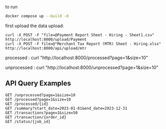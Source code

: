 
to run

```bash
docker compose up --build -d
```

first upload the data
upload:
```
curl -X POST -F "file=@Payment Report Sheet - Hiring - Sheet1.csv" http://localhost:8000/upload/Payment
curl -X POST -F file=@"Merchant Tax Report (MTR) Sheet - Hiring.xlsx" http://localhost:8000/api/upload/mtr
```

processed : curl "http://localhost:8000/processed?page=1&size=10"

unprocessed : curl "http://localhost:8000/unprocessed?page=1&size=10"

## API Query Examples
```
GET /unprocessed?page=1&size=10
GET /processed?page=1&size=10
GET /processed/{id}
GET /summary?start_date=2023-01-01&end_date=2023-12-31
GET /transactions?page=1&size=50
GET /transaction/{order_id}
GET /status/{job_id}

```
